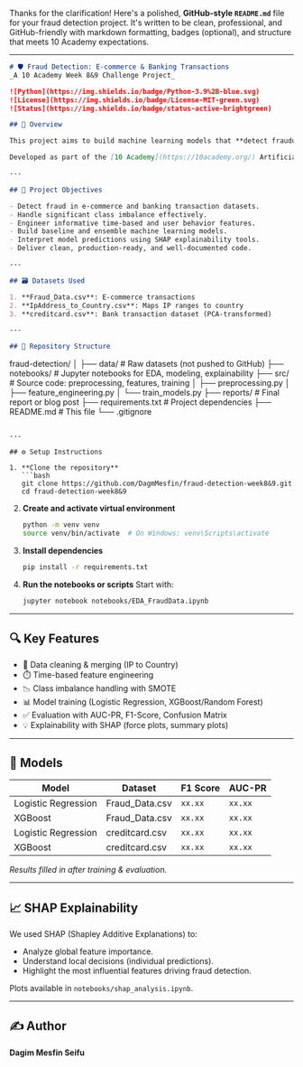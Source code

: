 Thanks for the clarification! Here's a polished, **GitHub-style `README.md`** file for your fraud detection project. It's written to be clean, professional, and GitHub-friendly with markdown formatting, badges (optional), and structure that meets 10 Academy expectations.

---

```markdown
# 🛡️ Fraud Detection: E-commerce & Banking Transactions  
_A 10 Academy Week 8&9 Challenge Project_  

![Python](https://img.shields.io/badge/Python-3.9%2B-blue.svg)
![License](https://img.shields.io/badge/License-MIT-green.svg)
![Status](https://img.shields.io/badge/status-active-brightgreen)

## 📌 Overview

This project aims to build machine learning models that **detect fraudulent e-commerce and bank transactions** using structured transaction data. It addresses core challenges in fraud detection such as **class imbalance**, **real-time prediction**, and **model interpretability**.

Developed as part of the [10 Academy](https://10academy.org/) Artificial Intelligence Mastery program (Week 8&9), under the guidance of Adey Innovations Inc.

---

## 🚀 Project Objectives

- Detect fraud in e-commerce and banking transaction datasets.
- Handle significant class imbalance effectively.
- Engineer informative time-based and user behavior features.
- Build baseline and ensemble machine learning models.
- Interpret model predictions using SHAP explainability tools.
- Deliver clean, production-ready, and well-documented code.

---

## 🗃️ Datasets Used

1. **Fraud_Data.csv**: E-commerce transactions  
2. **IpAddress_to_Country.csv**: Maps IP ranges to country  
3. **creditcard.csv**: Bank transaction dataset (PCA-transformed)

---

## 📁 Repository Structure

```

fraud-detection/
│
├── data/                   # Raw datasets (not pushed to GitHub)
├── notebooks/              # Jupyter notebooks for EDA, modeling, explainability
├── src/                    # Source code: preprocessing, features, training
│   ├── preprocessing.py
│   ├── feature\_engineering.py
│   └── train\_models.py
├── reports/                # Final report or blog post
├── requirements.txt        # Project dependencies
├── README.md               # This file
└── .gitignore

````

---

## ⚙️ Setup Instructions

1. **Clone the repository**
   ```bash
   git clone https://github.com/DagmMesfin/fraud-detection-week8&9.git
   cd fraud-detection-week8&9
````

2. **Create and activate virtual environment**

   ```bash
   python -m venv venv
   source venv/bin/activate  # On Windows: venv\Scripts\activate
   ```

3. **Install dependencies**

   ```bash
   pip install -r requirements.txt
   ```

4. **Run the notebooks or scripts**
   Start with:

   ```bash
   jupyter notebook notebooks/EDA_FraudData.ipynb
   ```

---

## 🔍 Key Features

* 🧹 Data cleaning & merging (IP to Country)
* ⏱️ Time-based feature engineering
* 📉 Class imbalance handling with SMOTE
* 📊 Model training (Logistic Regression, XGBoost/Random Forest)
* ✅ Evaluation with AUC-PR, F1-Score, Confusion Matrix
* 💡 Explainability with SHAP (force plots, summary plots)

---

## 🧪 Models

| Model               | Dataset         | F1 Score | AUC-PR  |
| ------------------- | --------------- | -------- | ------- |
| Logistic Regression | Fraud\_Data.csv | `xx.xx`  | `xx.xx` |
| XGBoost             | Fraud\_Data.csv | `xx.xx`  | `xx.xx` |
| Logistic Regression | creditcard.csv  | `xx.xx`  | `xx.xx` |
| XGBoost             | creditcard.csv  | `xx.xx`  | `xx.xx` |

*Results filled in after training & evaluation.*

---

## 📈 SHAP Explainability

We used SHAP (Shapley Additive Explanations) to:

* Analyze global feature importance.
* Understand local decisions (individual predictions).
* Highlight the most influential features driving fraud detection.

Plots available in `notebooks/shap_analysis.ipynb`.

---

## ✍️ Author

**Dagim Mesfin Seifu**
